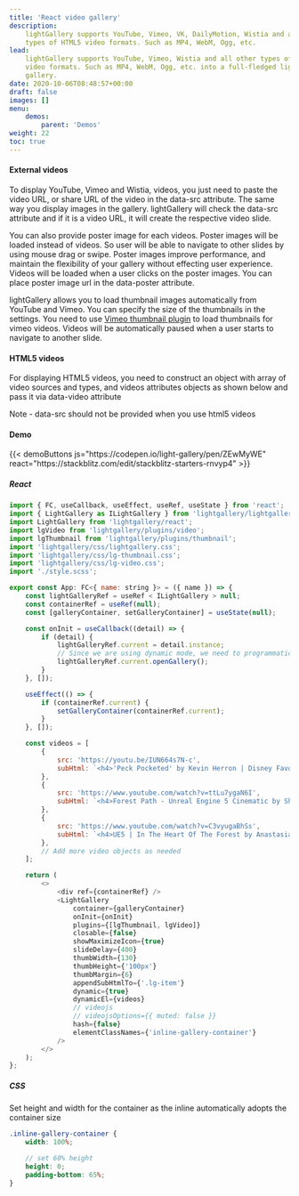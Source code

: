 ```yaml
---
title: 'React video gallery'
description:
    lightGallery supports YouTube, Vimeo, VK, DailyMotion, Wistia and all other
    types of HTML5 video formats. Such as MP4, WebM, Ogg, etc.
lead:
    lightGallery supports YouTube, Vimeo, Wistia and all other types of HTML5
    video formats. Such as MP4, WebM, Ogg, etc. into a full-fledged lightbox
    gallery.
date: 2020-10-06T08:48:57+00:00
draft: false
images: []
menu:
    demos:
        parent: 'Demos'
weight: 22
toc: true
---
```


#### External videos

<p>To display YouTube, Vimeo and Wistia, videos, you just need to paste the video URL, or share URL of the video in the data-src attribute. The same way you display images in the gallery. lightGallery will check the data-src attribute and if it is a video URL, it will create the respective video slide.</p>

<p>You can also provide poster image for each videos. Poster images will be loaded instead of videos. So user will be able to navigate to other slides by using mouse drag or swipe. Poster images improve performance, and maintain the flexibility of your gallery without effecting user experience. Videos will be loaded when a user clicks on the poster images. You can place poster image url in the data-poster attribute.</p>

<p>lightGallery allows you to load thumbnail images automatically from YouTube and Vimeo. You can specify the size of the thumbnails in the settings. You need to use <a href="/docs/settings/#vimeo-thumbnails-plugin">Vimeo thumbnail plugin</a> to load thumbnails for vimeo videos. Videos will be automatically paused when a user starts to navigate to another slide.</p>

#### HTML5 videos

<p>For displaying HTML5 videos, you need to construct an object with array of video sources and types, and videos attributes objects as shown below and pass it via data-video attribute</p>
Note - data-src should not be provided when you use html5 videos

#### Demo

<div id="inline-video-gallery-container" class="inline-gallery-container"></div>
{{< demoButtons js="https://codepen.io/light-gallery/pen/ZEwMyWE" react="https://stackblitz.com/edit/stackblitz-starters-rnvyp4" >}}

##### React

```js
import { FC, useCallback, useEffect, useRef, useState } from 'react';
import { LightGallery as ILightGallery } from 'lightgallery/lightgallery';
import LightGallery from 'lightgallery/react';
import lgVideo from 'lightgallery/plugins/video';
import lgThumbnail from 'lightgallery/plugins/thumbnail';
import 'lightgallery/css/lightgallery.css';
import 'lightgallery/css/lg-thumbnail.css';
import 'lightgallery/css/lg-video.css';
import './style.scss';

export const App: FC<{ name: string }> = ({ name }) => {
    const lightGalleryRef = useRef < ILightGallery > null;
    const containerRef = useRef(null);
    const [galleryContainer, setGalleryContainer] = useState(null);

    const onInit = useCallback((detail) => {
        if (detail) {
            lightGalleryRef.current = detail.instance;
            // Since we are using dynamic mode, we need to programmatically open lightGallery
            lightGalleryRef.current.openGallery();
        }
    }, []);

    useEffect(() => {
        if (containerRef.current) {
            setGalleryContainer(containerRef.current);
        }
    }, []);

    const videos = [
        {
            src: 'https://youtu.be/IUN664s7N-c',
            subHtml: `<h4>'Peck Pocketed' by Kevin Herron | Disney Favorite</h4>`,
        },
        {
            src: 'https://www.youtube.com/watch?v=ttLu7ygaN6I',
            subHtml: `<h4>Forest Path - Unreal Engine 5 Cinematic by Sharkyy</h4>`,
        },
        {
            src: 'https://www.youtube.com/watch?v=C3vyugaBhSs',
            subHtml: `<h4>UE5 | In The Heart Of The Forest by Anastasia Gorban</h4>`,
        },
        // Add more video objects as needed
    ];

    return (
        <>
            <div ref={containerRef} />
            <LightGallery
                container={galleryContainer}
                onInit={onInit}
                plugins={[lgThumbnail, lgVideo]}
                closable={false}
                showMaximizeIcon={true}
                slideDelay={400}
                thumbWidth={130}
                thumbHeight={'100px'}
                thumbMargin={6}
                appendSubHtmlTo={'.lg-item'}
                dynamic={true}
                dynamicEl={videos}
                // videojs
                // videojsOptions={{ muted: false }}
                hash={false}
                elementClassNames={'inline-gallery-container'}
            />
        </>
    );
};
```

##### CSS

Set height and width for the container as the inline automatically adopts the
container size

```scss
.inline-gallery-container {
    width: 100%;

    // set 60% height
    height: 0;
    padding-bottom: 65%;
}
```
